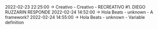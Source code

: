 2022-02-23 22:25:00 -> Creativo - Creativo - RECREATIVO #1. DIEGO RUZZARIN RESPONDE
2022-02-24 14:52:00 -> Hola Beats - unknown - A framework?
2022-02-24 14:55:00 -> Hola Beats - unknown - Variable definition
